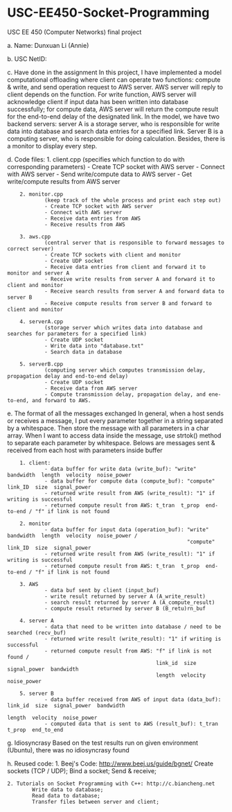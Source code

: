 # USC-EE450-Socket-Programming
USC EE 450 (Computer Networks) final project


a. Name: Dunxuan Li (Annie)


b. USC NetID: 


c. Have done in the assignment
        In this project, I have implemented a model computational offloading where client can operate
    two functions: compute & write, and send operation request to AWS server. AWS server will reply to
    client depends on the function. For write function, AWS server will acknowledge client if input data
    has been written into database successfully; for compute data, AWS server will return the compute
    result for the end-to-end delay of the designated link.
        In the model, we have two backend servers: server A is a storage server, who is responsible for
    write data into database and search data entries for a specified link. Server B is a computing server,
    who is responsible for doing calculation. Besides, there is a monitor to display every step.


d. Code files:
        1. client.cpp
                (specifies which function to do with corresponding parameters)
                - Create TCP socket with AWS server
                - Connect with AWS server
                - Send write/compute data to AWS server
                - Get write/compute results from AWS server

        2. monitor.cpp
                (keep track of the whole process and print each step out)
                - Create TCP socket with AWS server
                - Connect with AWS server
                - Receive data entries from AWS
                - Receive results from AWS

        3. aws.cpp
                (central server that is responsible to forward messages to correct server)
                - Create TCP sockets with client and monitor
                - Create UDP socket
                - Receive data entries from client and forward it to monitor and server A
                - Receive write results from server A and forward it to client and monitor
                - Receive search results from server A and forward data to server B
                - Receive compute results from server B and forward to client and monitor

        4. serverA.cpp
                (storage server which writes data into database and searches for parameters for a specified link)
                - Create UDP socket
                - Write data into "database.txt"
                - Search data in database

        5. serverB.cpp
                (computing server which computes transmission delay, propagation delay and end-to-end delay)
                - Create UDP socket
                - Receive data from AWS server
                - Compute transmission delay, propagation delay, and ene-to-end, and forward to AWS.


e. The format of all the messages exchanged
        In general, when a host sends or receives a message, I put every parameter together in a string
   separated by a whitespace. Then store the message with all parameters in a char array.
        When I want to access data inside the message, use strtok() method to separate each parameter by
   whitespace.
        Belows are messages sent & received from each host with parameters inside buffer

        1. client:
                - data buffer for write data (write_buf): "write"  bandwidth  length  velocity  noise_power
                - data buffer for compute data (compute_buf): "compute"  link_ID  size  signal_power
                - returned write result from AWS (write_result): "1" if writing is successful
                - returned compute result from AWS: t_tran  t_prop  end-to-end / "f" if link is not found

        2. monitor
                - data buffer for input data (operation_buf): "write"  bandwidth  length  velocity  noise_power /
                                                              "compute"  link_ID  size  signal_power
                - returned write result from AWS (write_result): "1" if writing is successful
                - returned compute result from AWS: t_tran  t_prop  end-to-end / "f" if link is not found

        3. AWS
                - data buf sent by client (input_buf)
                - write result returned by server A (A_write_result)
                - search result returned by server A (A_compute_result)
                - compute result returned by server B (B_retu)rn_buf

        4. server A
                - data that need to be written into database / need to be searched (recv_buf)
                - returned write result (write_result): "1" if writing is successful
                - returned compute result from AWS: "f" if link is not found /
                                                    link_id  size  signal_power  bandwidth
                                                    length  velocity  noise_power

        5. server B
                - data buffer received from AWS of input data (data_buf): link_id  size  signal_power  bandwidth
                                                                          length  velocity  noise_power
                - computed data that is sent to AWS (result_buf): t_tran  t_prop  end_to_end


g. Idiosyncrasy
    Based on the test results run on given environment (Ubuntu), there was no idiosyncrasy found


h. Reused code:
    1. Beej's Code: http://www.beej.us/guide/bgnet/
            Create sockets (TCP / UDP);
            Bind a socket;
            Send & receive;

    2. Tutorials on Socket Programming with C++: http://c.biancheng.net
            Write data to database;
            Read data to database;
            Transfer files between server and client;







